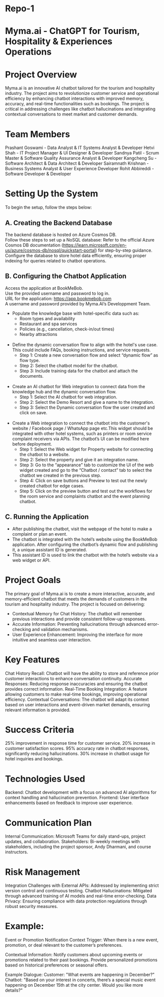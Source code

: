 # Repo-1
# Myma.ai - ChatGPT for Tourism, Hospitality & Experiences Operations

# Project Overview
Myma.ai is an innovative AI chatbot tailored for the tourism and hospitality industry. The project aims to revolutionize customer service and operational efficiency by enhancing chatbot interactions with improved memory, accuracy, and real-time functionalities such as bookings. The project is critical in addressing challenges like chatbot hallucinations and integrating contextual conversations to meet market and customer demands.

# Team Members
Prashant Goswami - Data Analyst & IT Systems Analyst & Developer
Hetvi Shah - IT Project Manager & UI Designer & Developer
Sandnya Patil - Scrum Master & Software Quality Assurance Analyst & Developer
Kangcheng Su - Software Architect & Data Architect & Developer
Sairamnath Krishnan - Business Systems Analyst & User Experience Developer
Rohit Abbireddi - Software Developer & Developer

# Setting Up the System
To begin the setup, follow the steps below:
## A. Creating the Backend Database
The backend database is hosted on Azure Cosmos DB. <br> Follow these steps to set up a NoSQL database:
Refer to the official Azure Cosmos DB documentation (https://learn.microsoft.com/en-us/azure/cosmos-db/nosql/quickstart-portal) for step-by-step guidance. <br>
Configure the database to store hotel data efficiently, ensuring proper indexing for queries related to chatbot operations.<br>
## B. Configuring the Chatbot Application
Access the application at BookMeBob.<br>
Use the provided username and password to log in.<br>
URL for the application: https://app.bookmebob.com<br>
A username and password provided by Myma.AI’s Developpment Team.<br>
* Populate the knowledge base with hotel-specific data such as:<br>
  - Room types and availability
  - Restaurant and spa services
  - Policies (e.g., cancellation, check-in/out times)
  - Nearby attractions
</br></br>
* Define the dynamic conversation flow to align with the hotel's use case. This could include FAQs, booking instructions, and service requests.
  - Step 1: Create a new conversation flow and select “dynamic flow” as flow type.
  - Step 2: Select the chatbot model for the chatbot.
  - Step 3: Include training data for the chatbot and attach the documents.
</br></br>
* Create an AI chatbot for Web integration to connect data from the knowledge hub and the dynamic conversation flow.
  - Step 1: Select the AI chatbot for web integration.
  - Step 2: Select the Demo Resort and give a name to the integration.
  - Step 3: Select the Dynamic conversation flow the user created and click on save.
</br></br>
* Create a Web integration to connect the chatbot into the customer's website  / Facebook page / WhatsApp page etc.This widget should be integrated with other hotel systems, such as printers or room service complaint receivers via APIs. The chatbot’s UI can be modified here before deployment.<br>
  - Step 1: Select the Web widget for Property website for connecting the chatbot to a website.
  - Step 2: Select the property and give it an integration name.
  - Step 3: Go to the “appearance" tab to customize the UI of the web widget created and go to the “Chatbot / contact” tab to select the chatbot we created in the previous step.
  - Step 4: Click on save buttons and Preview to test out the newly created chatbot for edge cases.
  - Step 5: Click on the preview button and test out the workflows for the room service and complaints chatbot and the event planning chatbot.

## C. Running the Application
  - After publishing the chatbot, visit the webpage of the hotel to make a complaint or plan an event.
  - The chatbot is integrated with the hotel’s website using the BookMeBob application. After configuring the chatbot’s dynamic flow and publishing it, a unique assistant ID is generated.
  - This assistant ID is used to link the chatbot with the hotel’s website via a web widget or API.


# Project Goals
The primary goal of Myma.ai is to create a more interactive, accurate, and memory-efficient chatbot that meets the demands of customers in the tourism and hospitality industry. The project is focused on delivering:
- Contextual Memory for Chat History: The chatbot will remember previous interactions and provide consistent follow-up responses.
- Accurate Information: Preventing hallucinations through advanced error-checking and validation mechanisms.
- User Experience Enhancement: Improving the interface for more intuitive and seamless user interaction.

# Key Features
Chat History Recall: Chatbot will have the ability to store and reference prior customer interactions to enhance conversation continuity.
Accurate Responses: Reducing response inaccuracies and ensuring the chatbot provides correct information.
Real-Time Booking Integration: A feature allowing customers to make real-time bookings, improving operational efficiency.
Contextual Conversations: The chatbot will adapt its context based on user interactions and event-driven market demands, ensuring relevant information is provided.

# Success Criteria
25% improvement in response time for customer service.
20% increase in customer satisfaction scores.
95% accuracy rate in chatbot responses, significantly reducing hallucinations.
30% increase in chatbot usage for hotel inquiries and bookings.

# Technologies Used
Backend: Chatbot development with a focus on advanced AI algorithms for context handling and hallucination prevention.
Frontend: User interface enhancements based on feedback to improve user experience.

# Communication Plan
Internal Communication: Microsoft Teams for daily stand-ups, project updates, and collaboration.
Stakeholders: Bi-weekly meetings with stakeholders, including the project sponsor, Andy Dharmani, and course instructors.

# Risk Management
Integration Challenges with External APIs: Addressed by implementing strict version control and continuous testing.
Chatbot Hallucinations: Mitigated through advanced training of AI models and real-time error-checking.
Data Privacy: Ensuring compliance with data protection regulations through robust security measures.

# Example:
Event or Promotion Notification Context
Trigger: When there is a new event, promotion, or deal relevant to the customer’s preferences.

Contextual Information:
Notify customers about upcoming events or promotions related to their past bookings.
Provide personalized promotions based on historical preferences or seasonal offers.

Example Dialogue:
Customer: "What events are happening in December?"
Chatbot: "Based on your interest in concerts, there’s a special music event happening on December 15th at the city center. Would you like more details?"

